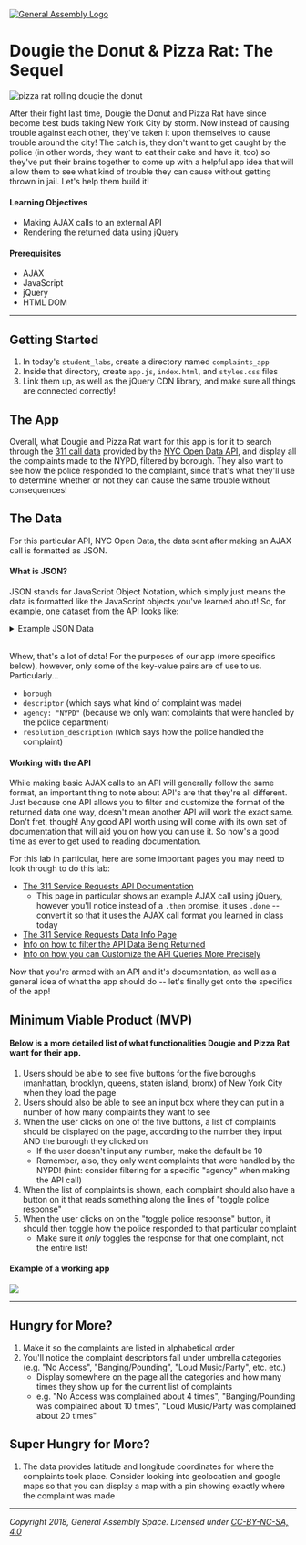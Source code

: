 [![General Assembly Logo](/ga_cog.png)](https://generalassemb.ly)

# Dougie the Donut & Pizza Rat: The Sequel

![pizza rat rolling dougie the donut](https://imgur.com/3vFgM5x.png)

After their fight last time, Dougie the Donut and Pizza Rat have since become best buds taking New York City by storm. Now instead of causing trouble against each other, they've taken it upon themselves to cause trouble around the city! The catch is, they don't want to get caught by the police (in other words, they want to eat their cake and have it, too) so they've put their brains together to come up with a helpful app idea that will allow them to see what kind of trouble they can cause without getting thrown in jail. Let's help them build it!

#### Learning Objectives

- Making AJAX calls to an external API
- Rendering the returned data using jQuery

#### Prerequisites

- AJAX
- JavaScript
- jQuery
- HTML DOM

---

## Getting Started

1. In today's `student_labs`, create a directory named `complaints_app`
1. Inside that directory, create `app.js`, `index.html`, and `styles.css` files
1. Link them up, as well as the jQuery CDN library, and make sure all things are connected correctly!

## The App

Overall, what Dougie and Pizza Rat want for this app is for it to search through the [311 call data](https://data.cityofnewyork.us/Social-Services/311-Service-Requests-from-2010-to-Present/erm2-nwe9) provided by the [NYC Open Data API](http://opendata.cityofnewyork.us/), and display all the complaints made to the NYPD, filtered by borough. They also want to see how the police responded to the complaint, since that's what they'll use to determine whether or not they can cause the same trouble without consequences!

## The Data

For this particular API, NYC Open Data, the data sent after making an AJAX call is formatted as JSON.

#### What is JSON?

JSON stands for JavaScript Object Notation, which simply just means the data is formatted like the JavaScript objects you've learned about! So, for example, one dataset from the API looks like:

<details><summary>Example JSON Data</summary>
  <strong>When collapsed</strong>
  <img src="https://i.imgur.com/9Xa3jAv.png"> 
  <strong>When opened to see all the key-value pairs</strong>
  <img src="https://i.imgur.com/wksEBdq.png">
</details>
<br>

Whew, that's a lot of data! For the purposes of our app (more specifics below), however, only some of the key-value pairs are of use to us. Particularly...

- `borough`
- `descriptor` (which says what kind of complaint was made)
- `agency: "NYPD"` (because we only want complaints that were handled by the police department)
- `resolution_description` (which says how the police handled the complaint)

#### Working with the API

While making basic AJAX calls to an API will generally follow the same format, an important thing to note about API's are that they're all different. Just because one API allows you to filter and customize the format of the returned data one way, doesn't mean another API will work the exact same. Don't fret, though! Any good API worth using will come with its own set of documentation that will aid you on how you can use it. So now's a good time as ever to get used to reading documentation.

For this lab in particular, here are some important pages you may need to look through to do this lab:

- [The 311 Service Requests API Documentation](https://dev.socrata.com/foundry/data.cityofnewyork.us/fhrw-4uyv)
  - This page in particular shows an example AJAX call using jQuery, however you'll notice instead of a `.then` promise, it uses `.done` -- convert it so that it uses the AJAX call format you learned in class today
- [The 311 Service Requests Data Info Page](https://data.cityofnewyork.us/Social-Services/311-Service-Requests-from-2010-to-Present/erm2-nwe9)
- [Info on how to filter the API Data Being Returned](https://dev.socrata.com/docs/filtering.html)
- [Info on how you can Customize the API Queries More Precisely](https://dev.socrata.com/docs/queries/)

Now that you're armed with an API and it's documentation, as well as a general idea of what the app should do -- let's finally get onto the specifics of the app!

## Minimum Viable Product (MVP)

#### Below is a more detailed list of what functionalities Dougie and Pizza Rat want for their app.

1. Users should be able to see five buttons for the five boroughs (manhattan, brooklyn, queens, staten island, bronx) of New York City when they load the page
1. Users should also be able to see an input box where they can put in a number of how many complaints they want to see
1. When the user clicks on one of the five buttons, a list of complaints should be displayed on the page, according to the number they input AND the borough they clicked on
   - If the user doesn't input any number, make the default be 10
   - Remember, also, they only want complaints that were handled by the NYPD! (hint: consider filtering for a specific "agency" when making the API call)
1. When the list of complaints is shown, each complaint should also have a button on it that reads something along the lines of "toggle police response"
1. When the user clicks on on the "toggle police response" button, it should then toggle how the police responded to that particular complaint
   - Make sure it _only_ toggles the response for that one complaint, not the entire list!

#### Example of a working app

![](https://imgur.com/ssFKX3J.gif)

---

## Hungry for More?

1. Make it so the complaints are listed in alphabetical order
1. You'll notice the complaint descriptors fall under umbrella categories (e.g. "No Access", "Banging/Pounding", "Loud Music/Party", etc. etc.)
   - Display somewhere on the page all the categories and how many times they show up for the current list of complaints
   - e.g. "No Access was complained about 4 times", "Banging/Pounding was complained about 10 times", "Loud Music/Party was complained about 20 times"

## Super Hungry for More?

1. The data provides latitude and longitude coordinates for where the complaints took place. Consider looking into geolocation and google maps so that you can display a map with a pin showing exactly where the complaint was made

---

_Copyright 2018, General Assembly Space. Licensed under [CC-BY-NC-SA, 4.0](https://creativecommons.org/licenses/by-nc-sa/4.0/)_
